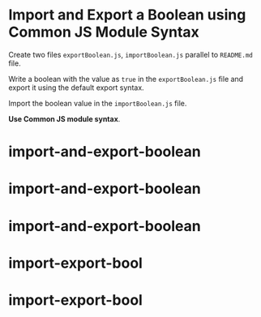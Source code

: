 # Import and Export a Boolean using Common JS Module Syntax

Create two files `exportBoolean.js`, `importBoolean.js` parallel to `README.md` file.

Write a boolean with the value as `true` in the `exportBoolean.js` file and export it using the default export syntax.

Import the boolean value in the `importBoolean.js` file.

<b>Use Common JS module syntax</b>.
# import-and-export-boolean
# import-and-export-boolean
# import-and-export-boolean
# import-export-bool
# import-export-bool
